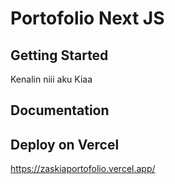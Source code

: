 # Portofolio Next JS

## Getting Started

Kenalin niii aku Kiaa

## Documentation



## Deploy on Vercel

https://zaskiaportofolio.vercel.app/
